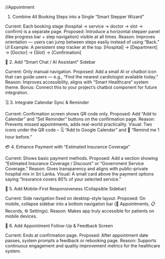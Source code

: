 
//Appointment

1. Combine All Booking Steps into a Single “Smart Stepper Wizard”

Current: Each booking stage (hospital → service → doctor → slot → confirm) is a separate page.
Proposed: Introduce a horizontal stepper panel (like progress bar + step navigation) visible at all times.
Reason: Improves orientation — users can jump between steps easily instead of using “Back.”
UI Example:
A persistent step tracker at the top:
[Hospital] → [Department] → [Doctor] → [Slot] → [Confirmation]

💬 2. Add “Smart Chat / AI Assistant” Sidebar

Current: Only manual navigation.
Proposed: Add a small AI or chatbot icon that can guide users — e.g., “Find the nearest cardiologist available today.”
Reason: Improves accessibility, aligns with “Smart Healthcare” system theme.
Bonus: Connect this to your project’s chatbot component for future integration.

🗓️ 3. Integrate Calendar Sync & Reminder

Current: Confirmation screen shows QR code only.
Proposed: Add “Add to Calendar” and “Set Reminder” buttons on the confirmation page.
Reason: Prevents missed appointments, adds real-world practicality.
Visual: Two icons under the QR code – 🗓 “Add to Google Calendar” and 🔔 “Remind me 1 hour before.”

💳 4. Enhance Payment with “Estimated Insurance Coverage”

Current: Shows basic payment methods.
Proposed: Add a section showing “Estimated Insurance Coverage / Discount” or “Government Service Coverage.”
Reason: Gives transparency and aligns with public–private hospital mix in Sri Lanka.
Visual: A small card above the payment options saying “Insurance covers 80% of your selected service.”

📱 5. Add Mobile-First Responsiveness (Collapsible Sidebar)

Current: Side navigation fixed on desktop-style layout.
Proposed: On mobile, collapse sidebar into a bottom navigation bar (🏥 Appointments, 📋 Records, ⚙️ Settings).
Reason: Makes app truly accessible for patients on mobile devices.

🔔 6. Add Appointment Follow-Up & Feedback Screen

Current: Ends at confirmation page.
Proposed: After appointment date passes, system prompts a feedback or rebooking page.
Reason: Supports continuous engagement and quality improvement metrics for the healthcare system.